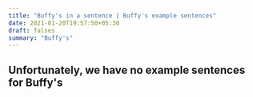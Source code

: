 ```yaml
---
title: "Buffy's in a sentence | Buffy's example sentences"
date: 2021-01-20T19:57:50+05:30
draft: falses
summary: "Buffy's"
---
```

## Unfortunately, we have no example sentences for Buffy's                 
